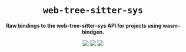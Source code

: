 <div align="center">
  <h1><code>web-tree-sitter-sys</code></h1>
  <p>
    <strong>Raw bindings to the web-tree-sitter-sys API for projects using wasm-bindgen.</strong>
  </p>
  <p style="margin-bottom: 0.5ex;">
    <a href="https://hvithrafn.github.io/web-tree-sitter-sys/wasm_language_server"><img
        src="https://img.shields.io/badge/docs-latest-blueviolet?logo=Read-the-docs&logoColor=white"
        /></a>
    <a href="https://github.com/hvithrafn/web-tree-sitter-sys/actions"><img
        src="https://github.com/hvithrafn/web-tree-sitter-sys/workflows/main/badge.svg"
        /></a>
    <a href="https://codecov.io/gh/hvithrafn/web-tree-sitter-sys"><img
        src="https://codecov.io/gh/hvithrafn/web-tree-sitter-sys/branches/main/graph/badge.svg"
        /></a>
  </p>
</div>
